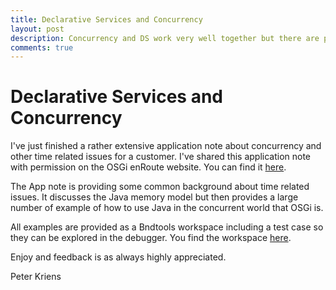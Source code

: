 ```yaml
---
title: Declarative Services and Concurrency
layout: post
description: Concurrency and DS work very well together but there are pitfalls.
comments: true
---
```


# Declarative Services and Concurrency

I've just finished a rather extensive application note about concurrency and other
time related issues for a customer. I've shared this application note with
permission on the OSGi enRoute website. You can find it [here](http://aqute.biz/appnotes/concurrency.html).

The App note is providing some common background about time related issues. It
discusses the Java memory model but then provides a large number of example of
how to use Java in the concurrent world that OSGi is.

All examples are provided as a Bndtools workspace including a test case so they
can be explored in the debugger. You find the workspace [here](https://github.com/osgi/osgi.enroute.examples.concurrency).

Enjoy and feedback is as always highly appreciated.

 Peter Kriens
	 
